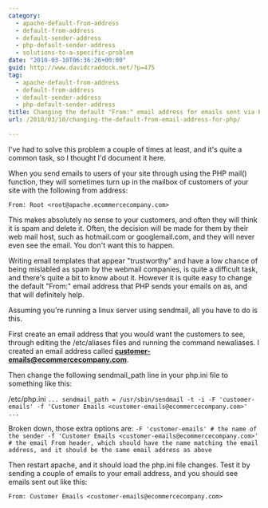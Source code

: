 ```yaml
---
category:
  - apache-default-from-address
  - default-from-address
  - default-sender-address
  - php-default-sender-address
  - solutions-to-a-specific-problem
date: "2010-03-10T06:36:26+00:00"
guid: http://www.davidcraddock.net/?p=475
tag:
  - apache-default-from-address
  - default-from-address
  - default-sender-address
  - php-default-sender-address
title: Changing the default "From:" email address for emails sent via PHP on Linux
url: /2010/03/10/changing-the-default-from-email-address-for-php/

---
```

I've had to solve this problem a couple of times at least, and it's quite a common task, so I thought I'd document it here.

When you send emails to users of your site through using the PHP mail() function, they will sometimes turn up in the mailbox of customers of your site with the following from address:

```
From: Root <root@apache.ecommercecompany.com>
```

This makes absolutely no sense to your customers, and often they will think it is spam and delete it. Often, the decision will be made for them by their web mail host, such as hotmail.com or googlemail.com, and they will never even see the email. You don't want this to happen.

Writing email templates that appear "trustworthy" and have a low chance of being mislabled as spam by the webmail companies, is quite a difficult task, and there's quite a bit to know about it. However it is quite easy to change the default "From:" email address that PHP sends your emails on as, and that will definitely help.

Assuming you're running a linux server using sendmail, all you have to do is this.

First create an email address that you would want the customers to see, through editing the /etc/aliases files and running the command newaliases. I created an email address called **customer-emails@ecommercecompany.com**.

Then change the following sendmail\_path line in your php.ini file to something like this:

/etc/php.ini
`...
sendmail_path = /usr/sbin/sendmail -t -i -F 'customer-emails' -f 'Customer Emails <customer-emails@ecommercecompany.com>'
...
`

Broken down, those extra options are:
`-F 'customer-emails' # the name of the sender
-f 'Customer Emails <customer-emails@ecommercecompany.com>' # the email From header, which should have the name matching the email address, and it should be the same email address as above
`

Then restart apache, and it should load the php.ini file changes. Test it by sending a couple of emails to your email address, and you should see emails sent out like this:

```
From: Customer Emails <customer-emails@ecommercecompany.com>
```
